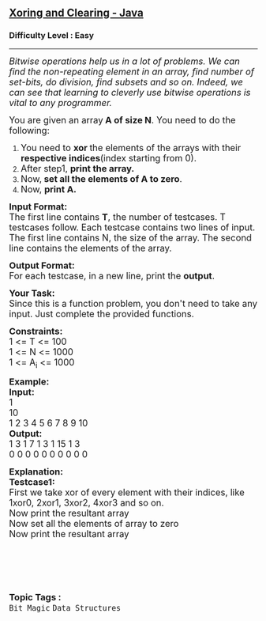 <h2><a href="https://practice.geeksforgeeks.org/problems/xoring-and-clearing-java/0">Xoring and Clearing - Java</a></h2><h3>Difficulty Level : Easy</h3><hr><div class="problems_problem_content__Xm_eO"><p><em><span style="font-size:18px">Bitwise operations help us in a lot of problems. We can find the non-repeating element in an array, find number of set-bits, do division, find subsets and so on. Indeed, we can see that learning to cleverly use bitwise operations is vital to any programmer.</span></em></p>

<p><span style="font-size:18px">You are given an array<strong> A of size N</strong>. You need to do the following:</span></p>

<ol>
	<li><span style="font-size:18px">You need to <strong>xor </strong>the elements of the arrays with their<strong> respective indices</strong>(index starting from 0).</span></li>
	<li><span style="font-size:18px">After step1, <strong>print the array.</strong></span></li>
	<li><span style="font-size:18px">Now,<strong> set all the elements of A to zero</strong>.</span></li>
	<li><span style="font-size:18px">Now, <strong>print A.</strong></span></li>
</ol>

<p><span style="font-size:18px"><strong>Input Format:</strong><br>
The first line contains <strong>T</strong>, the number of testcases. T testcases follow. Each testcase contains two lines of input. The first line contains N, the size of the array. The second line contains the elements of the array.</span></p>

<p><span style="font-size:18px"><strong>Output Format:</strong><br>
For each testcase, in a new line, print the <strong>output</strong>.</span></p>

<p><span style="font-size:18px"><strong>Your Task:</strong><br>
Since this is a function problem, you don't need to take any input. Just complete the provided functions.</span></p>

<p><span style="font-size:18px"><strong>Constraints:</strong><br>
1 &lt;= T &lt;= 100<br>
1 &lt;= N &lt;= 1000<br>
1 &lt;= A<sub>i</sub> &lt;= 1000</span></p>

<p><span style="font-size:18px"><strong>Example:</strong><br>
<strong>Input:</strong><br>
1<br>
10<br>
1 2 3 4 5 6 7 8 9 10<br>
<strong>Output:</strong><br>
1 3 1 7 1 3 1 15 1 3<br>
0 0 0 0 0 0 0 0 0 0</span></p>

<p><strong><span style="font-size:18px">Explanation:<br>
Testcase1:</span></strong><br>
<span style="font-size:18px">First we take xor of every element with their indices, like 1xor0, 2xor1, 3xor2, 4xor3 and so on.<br>
Now print the resultant array<br>
Now set all the elements of array to zero<br>
Now print the resultant array</span></p>

<p>&nbsp;</p>

<p>&nbsp;</p>
</div><br><p><span style=font-size:18px><strong>Topic Tags : </strong><br><code>Bit Magic</code>&nbsp;<code>Data Structures</code>&nbsp;